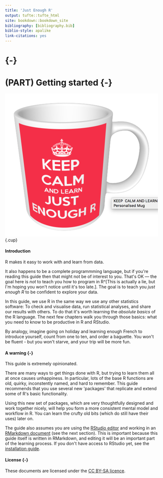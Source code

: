 ```yaml
---
title: 'Just Enough R'
output: tufte::tufte_html
site: bookdown::bookdown_site
bibliography: [bibliography.bib]
biblio-style: apalike
link-citations: yes
---
```




# {-} 

# (PART) Getting started {-} 


![](media/keepcalm.png){.cup}

<!-- https://www.keepcalm-o-matic.co.uk/product/mug/keep-calm-and-learn-just-enough-r/ -->



#### Introduction

R makes it easy to work with and learn from data. 

It also happens to be a complete programmming language, but if you're reading this guide then that might not be of interest to you. That's OK — the goal here is *not* to teach you how to program in R^[This is actually a lie, but I'm hoping you won't notice until it's too late.].  The goal is to teach you *just enough R* to be confident to explore your data.


In this guide, we use R in the same way we use any other statistics software: To check and visualise data, run statistical analyses, and share our results with others.   To do that it's worth learning the *absolute basics* of the R language. The next few chapters walk you through those basics: what you need to know to be productive in R and RStudio. 

By analogy, imagine going on holiday and learning enough French to introduce yourself, count from one to ten, and order a baguette. You won't be fluent - but you won't starve, and your trip will be more fun.




#### A warning {-}

This guide is extremely opinionated. 

There are many ways to get things done with R, but trying to learn them all at once causes unhappiness. In particular, lots of the base R functions are old, quirky, inconstently named, and hard to remember. This guide recommends that you use several new 'packages' that replicate and extend some of R's basic functionality. 

Using this new set of packages, which are very thoughtfully designed and work together nicely, will help you form a more consistent mental model and workflow in R. You can learn the crufty old bits (which do still have their uses) later on.

The guide also assumes you are using the [RStudio editor](#rstudio) and working in an [RMarkdown document](#rmarkdown) (see the next section). This is important because this guide itself is written in RMarkdown, and editing it will be an important part of the learning process. If you don't have access to RStudio yet, see the [installation guide](installation.html).




#### License {-}

These documents are licensed under the [CC BY-SA licence](https://creativecommons.org/licenses/by-sa/4.0/).


